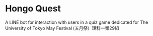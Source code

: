 # Hongo Quest

A LINE bot for interaction with users in a quiz game dedicated for The University of Tokyo May Festival (五月祭）理科一類29組
